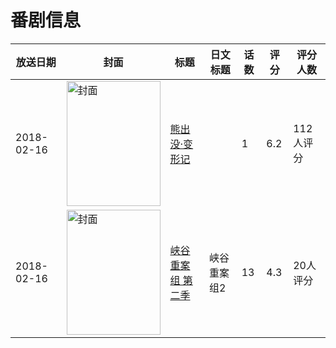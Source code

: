 # 番剧信息

|放送日期|封面|标题|日文标题|话数|评分|评分人数|
|---|---|---|---|---|---|---|
|2018-02-16|<img src="//lain.bgm.tv/pic/cover/c/8d/84/229382_mLGlL.jpg" alt="封面" style="width:150px;height:200px;object-fit:cover;">|[熊出没·变形记](https://bangumi.tv/subject/229382)||1|6.2|112人评分|
|2018-02-16|<img src="//lain.bgm.tv/pic/cover/c/e3/bd/234061_w9TzO.jpg" alt="封面" style="width:150px;height:200px;object-fit:cover;">|[峡谷重案组 第二季](https://bangumi.tv/subject/234061)|峡谷重案组2|13|4.3|20人评分|
